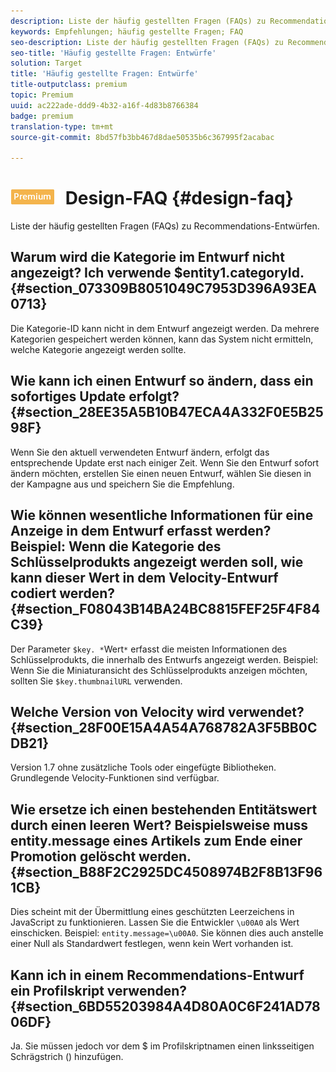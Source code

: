 ```yaml
---
description: Liste der häufig gestellten Fragen (FAQs) zu Recommendations-Entwürfen.
keywords: Empfehlungen; häufig gestellte Fragen; FAQ
seo-description: Liste der häufig gestellten Fragen (FAQs) zu Recommendations-Entwürfen.
seo-title: 'Häufig gestellte Fragen: Entwürfe'
solution: Target
title: 'Häufig gestellte Fragen: Entwürfe'
title-outputclass: premium
topic: Premium
uuid: ac222ade-ddd9-4b32-a16f-4d83b8766384
badge: premium
translation-type: tm+mt
source-git-commit: 8bd57fb3bb467d8dae50535b6c367995f2acabac

---
```



# ![PREMIUM](/help/assets/premium.png) Design-FAQ {#design-faq}

Liste der häufig gestellten Fragen (FAQs) zu Recommendations-Entwürfen.

## Warum wird die Kategorie im Entwurf nicht angezeigt? Ich verwende $entity1.categoryId. {#section_073309B8051049C7953D396A93EA0713}

Die Kategorie-ID kann nicht in dem Entwurf angezeigt werden. Da mehrere Kategorien gespeichert werden können, kann das System nicht ermitteln, welche Kategorie angezeigt werden sollte.

## Wie kann ich einen Entwurf so ändern, dass ein sofortiges Update erfolgt? {#section_28EE35A5B10B47ECA4A332F0E5B2598F}

Wenn Sie den aktuell verwendeten Entwurf ändern, erfolgt das entsprechende Update erst nach einiger Zeit. Wenn Sie den Entwurf sofort ändern möchten, erstellen Sie einen neuen Entwurf, wählen Sie diesen in der Kampagne aus und speichern Sie die Empfehlung.

## Wie können wesentliche Informationen für eine Anzeige in dem Entwurf erfasst werden? Beispiel: Wenn die Kategorie des Schlüsselprodukts angezeigt werden soll, wie kann dieser Wert in dem Velocity-Entwurf codiert werden? {#section_F08043B14BA24BC8815FEF25F4F84C39}

Der Parameter `$key. *`Wert`*` erfasst die meisten Informationen des Schlüsselprodukts, die innerhalb des Entwurfs angezeigt werden. Beispiel: Wenn Sie die Miniaturansicht des Schlüsselprodukts anzeigen möchten, sollten Sie `$key.thumbnailURL` verwenden.

## Welche Version von Velocity wird verwendet? {#section_28F00E15A4A54A768782A3F5BB0CDB21}

Version 1.7 ohne zusätzliche Tools oder eingefügte Bibliotheken. Grundlegende Velocity-Funktionen sind verfügbar.

## Wie ersetze ich einen bestehenden Entitätswert durch einen leeren Wert? Beispielsweise muss entity.message eines Artikels zum Ende einer Promotion gelöscht werden. {#section_B88F2C2925DC4508974B2F8B13F961CB}

Dies scheint mit der Übermittlung eines geschützten Leerzeichens in JavaScript zu funktionieren. Lassen Sie die Entwickler `\u00A0` als Wert einschicken. Beispiel: `entity.message=\u00A0`. Sie können dies auch anstelle einer Null als Standardwert festlegen, wenn kein Wert vorhanden ist.

## Kann ich in einem Recommendations-Entwurf ein Profilskript verwenden? {#section_6BD55203984A4D80A0C6F241AD7806DF}

Ja. Sie müssen jedoch vor dem $ im Profilskriptnamen einen linksseitigen Schrägstrich (\) hinzufügen.
